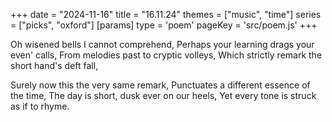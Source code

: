 +++
date = "2024-11-16"
title = "16.11.24"
themes = ["music", "time"]
series = ["picks", "oxford"]
[params]
  type = 'poem'
  pageKey = 'src/poem.js'
+++

Oh wisened bells I cannot comprehend,
Perhaps your learning drags your even' calls,
From melodies past to cryptic volleys,
Which strictly remark the short hand's deft fall,

Surely now this the very same remark,
Punctuates a different essence of the time,
The day is short, dusk ever on our heels,
Yet every tone is struck as if to rhyme.
